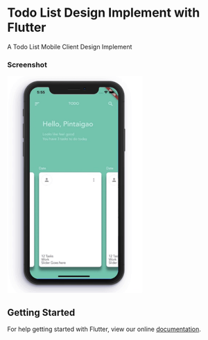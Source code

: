 # Todo List Design Implement with Flutter

A Todo List Mobile Client Design Implement

### Screenshot
<img src = "/resource/screen-shot-gif.gif" height = 500/>

## Getting Started
For help getting started with Flutter, view our online
[documentation](https://flutter.io/).
